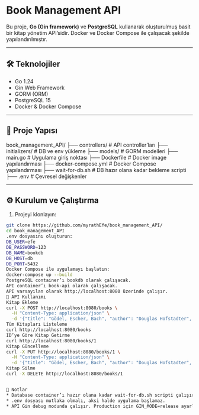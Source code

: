 # Book Management API

Bu proje, **Go (Gin framework)** ve **PostgreSQL** kullanarak oluşturulmuş basit bir kitap yönetim API’sidir. Docker ve Docker Compose ile çalışacak şekilde yapılandırılmıştır.

---

## 🛠 Teknolojiler

- Go 1.24
- Gin Web Framework
- GORM (ORM)
- PostgreSQL 15
- Docker & Docker Compose

---

## 📂 Proje Yapısı

book_management_API/
├── controllers/ # API controller’ları
├── initializers/ # DB ve env yükleme
├── models/ # GORM modelleri
├── main.go # Uygulama giriş noktası
├── Dockerfile # Docker image yapılandırması
├── docker-compose.yml # Docker Compose yapılandırması
├── wait-for-db.sh # DB hazır olana kadar bekleme scripti
├── .env # Çevresel değişkenler

---

## ⚙ Kurulum ve Çalıştırma

1. Projeyi klonlayın:

```bash
git clone https://github.com/myrathEfe/book_management_API/
cd book_management_API
.env dosyasını oluşturun:
DB_USER=efe
DB_PASSWORD=123
DB_NAME=bookdb
DB_HOST=db
DB_PORT=5432
Docker Compose ile uygulamayı başlatın:
docker-compose up --build
PostgreSQL container’ı bookdb olarak çalışacak.
API container’ı book-api olarak çalışacak.
API varsayılan olarak http://localhost:8080 üzerinde çalışır.
🚀 API Kullanımı
Kitap Ekleme
curl -X POST http://localhost:8080/books \
  -H "Content-Type: application/json" \
  -d '{"title": "Gödel, Escher, Bach", "author": "Douglas Hofstadter", "published_year": 1979}'
Tüm Kitapları Listeleme
curl http://localhost:8080/books
ID’ye Göre Kitap Getirme
curl http://localhost:8080/books/1
Kitap Güncelleme
curl -X PUT http://localhost:8080/books/1 \
  -H "Content-Type: application/json" \
  -d '{"title": "Gödel, Escher, Bach", "author": "Douglas Hofstadter", "published_year": 1980}'
Kitap Silme
curl -X DELETE http://localhost:8080/books/1


📌 Notlar
* Database container’ı hazır olana kadar wait-for-db.sh scripti çalışır.
* .env dosyası mutlaka olmalı, aksi halde uygulama başlamaz.
* API Gin debug modunda çalışır. Production için GIN_MODE=release ayarlayın.
